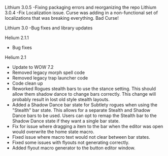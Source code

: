 Lithium 3.0.5
 -Fixing packaging errors and reorganizing the repo
Lithium 3.0.4
 -Fix Localization issue. Curse was adding in a non-functional set of localizations that was breaking everything. Bad Curse!

Lithium 3.0
-Bug fixes and library updates

 Helium 2.1.1
 - Bug fixes

 Helium 2.1
 - Update to WOW 7.2
 - Removed legacy morph spell code
 - Removed legacy trap launcher code
 - Code clean up
 - Reworked Rogues stealth bars to use the stance setting.  This should allow them shadow dance to change bars correctly.  This change will probably result in lost old style stealth layouts.
 - Added a Shadow Dance bar state for Subtlety rogues when using the "Stealth" bar state.  This allows for a separate Stealth and Shadow Dance bars to be used.  Users can opt to remap the Stealth bar to the Shadow Dance state if they want a single bar state.
 - Fix for issue where dragging a item to the bar when the editor was open would overwrite the home state macro.
 - Fixed issue where macro text would not clear between bar states.
 - Fixed some issues with flyouts not generating correctly.
 - Added flyout macro generator to the button editor window.

